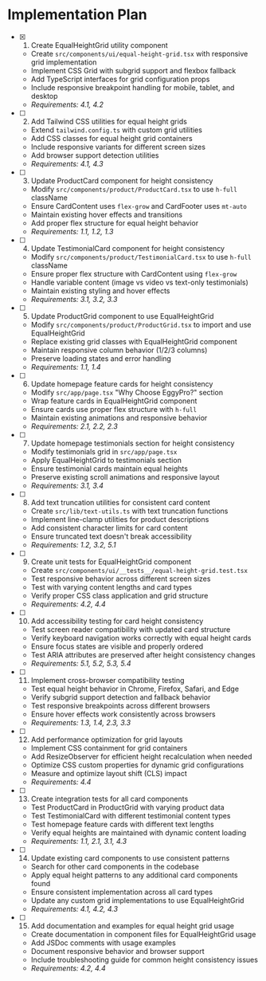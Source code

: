 # Implementation Plan

- [x] 1. Create EqualHeightGrid utility component



  - Create `src/components/ui/equal-height-grid.tsx` with responsive grid implementation
  - Implement CSS Grid with subgrid support and flexbox fallback
  - Add TypeScript interfaces for grid configuration props
  - Include responsive breakpoint handling for mobile, tablet, and desktop
  - _Requirements: 4.1, 4.2_

- [ ] 2. Add Tailwind CSS utilities for equal height grids
  - Extend `tailwind.config.ts` with custom grid utilities
  - Add CSS classes for equal height grid containers
  - Include responsive variants for different screen sizes
  - Add browser support detection utilities
  - _Requirements: 4.1, 4.3_

- [ ] 3. Update ProductCard component for height consistency
  - Modify `src/components/product/ProductCard.tsx` to use `h-full` className
  - Ensure CardContent uses `flex-grow` and CardFooter uses `mt-auto`
  - Maintain existing hover effects and transitions
  - Add proper flex structure for equal height behavior
  - _Requirements: 1.1, 1.2, 1.3_

- [ ] 4. Update TestimonialCard component for height consistency
  - Modify `src/components/product/TestimonialCard.tsx` to use `h-full` className
  - Ensure proper flex structure with CardContent using `flex-grow`
  - Handle variable content (image vs video vs text-only testimonials)
  - Maintain existing styling and hover effects
  - _Requirements: 3.1, 3.2, 3.3_

- [ ] 5. Update ProductGrid component to use EqualHeightGrid
  - Modify `src/components/product/ProductGrid.tsx` to import and use EqualHeightGrid
  - Replace existing grid classes with EqualHeightGrid component
  - Maintain responsive column behavior (1/2/3 columns)
  - Preserve loading states and error handling
  - _Requirements: 1.1, 1.4_

- [ ] 6. Update homepage feature cards for height consistency
  - Modify `src/app/page.tsx` "Why Choose EggyPro?" section
  - Wrap feature cards in EqualHeightGrid component
  - Ensure cards use proper flex structure with `h-full`
  - Maintain existing animations and responsive behavior
  - _Requirements: 2.1, 2.2, 2.3_

- [ ] 7. Update homepage testimonials section for height consistency
  - Modify testimonials grid in `src/app/page.tsx`
  - Apply EqualHeightGrid to testimonials section
  - Ensure testimonial cards maintain equal heights
  - Preserve existing scroll animations and responsive layout
  - _Requirements: 3.1, 3.4_

- [ ] 8. Add text truncation utilities for consistent card content
  - Create `src/lib/text-utils.ts` with text truncation functions
  - Implement line-clamp utilities for product descriptions
  - Add consistent character limits for card content
  - Ensure truncated text doesn't break accessibility
  - _Requirements: 1.2, 3.2, 5.1_

- [ ] 9. Create unit tests for EqualHeightGrid component
  - Create `src/components/ui/__tests__/equal-height-grid.test.tsx`
  - Test responsive behavior across different screen sizes
  - Test with varying content lengths and card types
  - Verify proper CSS class application and grid structure
  - _Requirements: 4.2, 4.4_

- [ ] 10. Add accessibility testing for card height consistency
  - Test screen reader compatibility with updated card structure
  - Verify keyboard navigation works correctly with equal height cards
  - Ensure focus states are visible and properly ordered
  - Test ARIA attributes are preserved after height consistency changes
  - _Requirements: 5.1, 5.2, 5.3, 5.4_

- [ ] 11. Implement cross-browser compatibility testing
  - Test equal height behavior in Chrome, Firefox, Safari, and Edge
  - Verify subgrid support detection and fallback behavior
  - Test responsive breakpoints across different browsers
  - Ensure hover effects work consistently across browsers
  - _Requirements: 1.3, 1.4, 2.3, 3.3_

- [ ] 12. Add performance optimization for grid layouts
  - Implement CSS containment for grid containers
  - Add ResizeObserver for efficient height recalculation when needed
  - Optimize CSS custom properties for dynamic grid configurations
  - Measure and optimize layout shift (CLS) impact
  - _Requirements: 4.4_

- [ ] 13. Create integration tests for all card components
  - Test ProductCard in ProductGrid with varying product data
  - Test TestimonialCard with different testimonial content types
  - Test homepage feature cards with different text lengths
  - Verify equal heights are maintained with dynamic content loading
  - _Requirements: 1.1, 2.1, 3.1, 4.3_

- [ ] 14. Update existing card components to use consistent patterns
  - Search for other card components in the codebase
  - Apply equal height patterns to any additional card components found
  - Ensure consistent implementation across all card types
  - Update any custom grid implementations to use EqualHeightGrid
  - _Requirements: 4.1, 4.2, 4.3_

- [ ] 15. Add documentation and examples for equal height grid usage
  - Create documentation in component files for EqualHeightGrid usage
  - Add JSDoc comments with usage examples
  - Document responsive behavior and browser support
  - Include troubleshooting guide for common height consistency issues
  - _Requirements: 4.2, 4.4_